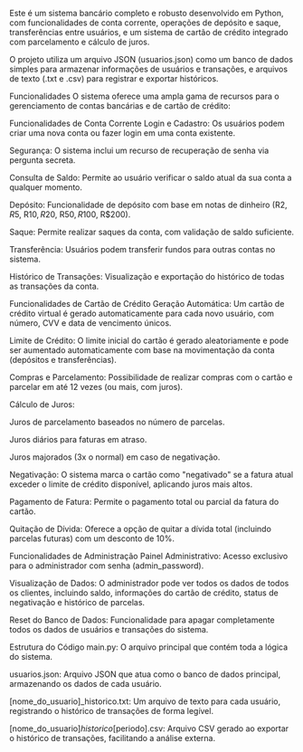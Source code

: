 Este é um sistema bancário completo e robusto desenvolvido em Python, com funcionalidades de conta corrente, operações de depósito e saque, transferências entre usuários, e um sistema de cartão de crédito integrado com parcelamento e cálculo de juros.

O projeto utiliza um arquivo JSON (usuarios.json) como um banco de dados simples para armazenar informações de usuários e transações, e arquivos de texto (.txt e .csv) para registrar e exportar históricos.

Funcionalidades
O sistema oferece uma ampla gama de recursos para o gerenciamento de contas bancárias e de cartão de crédito:

Funcionalidades de Conta Corrente
Login e Cadastro: Os usuários podem criar uma nova conta ou fazer login em uma conta existente.

Segurança: O sistema inclui um recurso de recuperação de senha via pergunta secreta.

Consulta de Saldo: Permite ao usuário verificar o saldo atual da sua conta a qualquer momento.

Depósito: Funcionalidade de depósito com base em notas de dinheiro (R$2, R$5, R$10, R$20, R$50, R$100, R$200).

Saque: Permite realizar saques da conta, com validação de saldo suficiente.

Transferência: Usuários podem transferir fundos para outras contas no sistema.

Histórico de Transações: Visualização e exportação do histórico de todas as transações da conta.

Funcionalidades de Cartão de Crédito
Geração Automática: Um cartão de crédito virtual é gerado automaticamente para cada novo usuário, com número, CVV e data de vencimento únicos.

Limite de Crédito: O limite inicial do cartão é gerado aleatoriamente e pode ser aumentado automaticamente com base na movimentação da conta (depósitos e transferências).

Compras e Parcelamento: Possibilidade de realizar compras com o cartão e parcelar em até 12 vezes (ou mais, com juros).

Cálculo de Juros:

Juros de parcelamento baseados no número de parcelas.

Juros diários para faturas em atraso.

Juros majorados (3x o normal) em caso de negativação.

Negativação: O sistema marca o cartão como "negativado" se a fatura atual exceder o limite de crédito disponível, aplicando juros mais altos.

Pagamento de Fatura: Permite o pagamento total ou parcial da fatura do cartão.

Quitação de Dívida: Oferece a opção de quitar a dívida total (incluindo parcelas futuras) com um desconto de 10%.

Funcionalidades de Administração
Painel Administrativo: Acesso exclusivo para o administrador com senha (admin_password).

Visualização de Dados: O administrador pode ver todos os dados de todos os clientes, incluindo saldo, informações do cartão de crédito, status de negativação e histórico de parcelas.

Reset do Banco de Dados: Funcionalidade para apagar completamente todos os dados de usuários e transações do sistema.

Estrutura do Código
main.py: O arquivo principal que contém toda a lógica do sistema.

usuarios.json: Arquivo JSON que atua como o banco de dados principal, armazenando os dados de cada usuário.

[nome_do_usuario]_historico.txt: Um arquivo de texto para cada usuário, registrando o histórico de transações de forma legível.

[nome_do_usuario]_historico_[periodo].csv: Arquivo CSV gerado ao exportar o histórico de transações, facilitando a análise externa.
